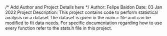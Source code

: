 /* Add Author and Project Details here */
Author: Felipe Baidon
Date: 03 Jan 2022
Project Description:
This project contains code to perform statistical analysis on a dataset 
The dataset is given in the main.c file and can be modified to fit data needs.
For specific documentation regarding how to use every function refer to the
stats.h file in this project.
